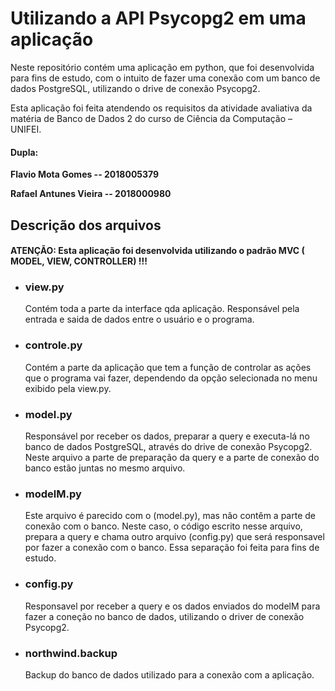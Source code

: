 # Utilizando a API Psycopg2 em uma aplicação

Neste repositório contém uma aplicação em python, que foi desenvolvida para fins de estudo, com o intuito de fazer uma conexão com um banco de dados PostgreSQL, utilizando o drive de conexão Psycopg2.

Esta aplicação foi feita atendendo os requisitos da atividade avaliativa da matéria de Banco de Dados 2 do curso de Ciência da Computação – UNIFEI.

#### Dupla:
**Flavio Mota Gomes -- 2018005379**

**Rafael Antunes Vieira -- 2018000980**

## Descrição dos arquivos

#### ATENÇÃO: Esta aplicação foi desenvolvida utilizando o padrão MVC ( MODEL, VIEW, CONTROLLER) !!!

- ### view.py
   Contém toda a parte da interface qda aplicação. Responsável pela entrada e saida de dados entre o usuário e o programa.
   
- ### controle.py
   Contém a parte da aplicação que tem a função de controlar as ações que o programa vai fazer, dependendo da opção selecionada no menu exibido pela view.py.
   
- ### model.py
   Responsável por receber os dados, preparar a query e executa-lá no banco de dados PostgreSQL, através do drive de conexão Psycopg2. Neste arquivo a parte de preparação da query e a parte de conexão do banco estão juntas no mesmo arquivo.
   
- ### modelM.py
   Este arquivo é parecido com o (model.py), mas não contêm a parte de conexão com o banco. Neste caso, o código escrito nesse arquivo, prepara a query e chama outro arquivo (config.py) que será responsavel por fazer a conexão com o banco. Essa separação foi feita para fins de estudo.
   
- ### config.py
  Responsavel por receber a query e os dados enviados do modelM para fazer a coneção no banco de dados, utilizando o driver de conexão Psycopg2.
  
- ### northwind.backup
  Backup do banco de dados utilizado para a conexão com a aplicação. 
  
  
 
